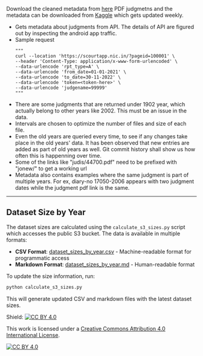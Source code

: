 Download the cleaned metadata from [here](./data/metadata/clean/judgments.csv)
PDF judgmetns and the metadata can be downloaded from [Kaggle](https://www.kaggle.com/datasets/vangap/indian-supreme-court-judgments/data) which gets updated weekly.


* Gets metadata about judgments from API. The details of API are figured out by inspecting the android app traffic.
* Sample request
    ```
    """
    curl --location 'https://scourtapp.nic.in/?pageid=100001' \
    --header 'Content-Type: application/x-www-form-urlencoded' \
    --data-urlencode 'rpt_type=A' \
    --data-urlencode 'from_date=01-01-2021' \
    --data-urlencode 'to_date=30-11-2022' \
    --data-urlencode 'token=<token-here>' \
    --data-urlencode 'judgename=99999'
    """
    ```
* There are some judgments that are returned under 1902 year, which actually belong to other years like 2002. This must be an issue in the data.
* Intervals are chosen to optimize the number of files and size of each file.
* Even the old years are queried every time, to see if any changes take place in the old years' data. It has been observed that new entries are added as part of old years as well. Git commit history shall show us how often this is happenning over time.
* Some of the links like "judis/44700.pdf" need to be prefixed with "jonew/" to get a working url
* Metadata also contains examples where the same judgment is part of multiple years. For ex, diary-no 17050-2006 appears with two judgment dates while the judgment pdf link is the same.

---

## Dataset Size by Year

The dataset sizes are calculated using the `calculate_s3_sizes.py` script which accesses the public S3 bucket. The data is available in multiple formats:

- **CSV Format**: [dataset_sizes_by_year.csv](./dataset_sizes_by_year.csv) - Machine-readable format for programmatic access
- **Markdown Format**: [dataset_sizes_by_year.md](./dataset_sizes_by_year.md) - Human-readable format

To update the size information, run:
```bash
python calculate_s3_sizes.py
```

This will generate updated CSV and markdown files with the latest dataset sizes.

<!-- | Year | Size (GB) |
|------|-----------|
| 1950 | 0.095 |
| 1951 | 0.137 |
| 1952 | 0.138 |
| 1953 | 0.128 |
| 1954 | 0.189 |
| 1955 | 0.349 |
| 1956 | 0.114 |
| 1957 | 0.115 |
| 1958 | 0.183 |
| 1959 | 0.317 |
| 1960 | 0.404 |
| 1961 | 0.434 |
| 1962 | 0.796 |
| 1963 | 0.436 |
| 1964 | 0.737 |
| 1965 | 0.559 |
| 1966 | 0.597 |
| 1967 | 0.377 |
| 1968 | 0.286 |
| 1969 | 0.312 |
| 1970 | 0.287 |
| 1971 | 0.508 |
| 1972 | 0.345 |
| 1973 | 0.495 |
| 1974 | 0.537 |
| 1975 | 0.491 |
| 1976 | 0.450 |
| 1977 | 0.375 |
| 1978 | 0.434 |
| 1979 | 0.395 |
| 1980 | 0.377 |
| 1981 | 0.341 |
| 1982 | 0.357 |
| 1983 | 0.296 |
| 1984 | 0.337 |
| 1985 | 0.571 |
| 1986 | 0.322 |
| 1987 | 0.302 |
| 1988 | 0.531 |
| 1989 | 0.413 |
| 1990 | 0.472 |
| 1991 | 0.525 |
| 1992 | 0.535 |
| 1993 | 0.584 |
| 1994 | 0.675 |
| 1995 | 1.299 |
| 1996 | 2.507 |
| 1997 | 1.371 |
| 1998 | 0.757 |
| 1999 | 0.782 |
| 2000 | 0.646 |
| 2001 | 0.725 |
| 2002 | 0.844 |
| 2003 | 0.894 |
| 2004 | 0.777 |
| 2005 | 0.573 |
| 2006 | 0.797 |
| 2007 | 1.201 |
| 2008 | 1.443 |
| 2009 | 0.639 |
| 2010 | 1.101 |
| 2011 | 1.041 |
| 2012 | 0.841 |
| 2013 | 1.047 |
| 2014 | 0.939 |
| 2015 | 0.857 |
| 2016 | 0.715 |
| 2017 | 0.948 |
| 2018 | 1.006 |
| 2019 | 1.086 |
| 2020 | 1.686 |
| 2021 | 1.894 |
| 2022 | 2.271 |
| 2023 | 2.055 |
| 2024 | 1.734 |
| 2025 | 0.103 |

**Total Size Across All Years: 52.239 GB**

---
 -->

Shield: [![CC BY 4.0][cc-by-shield]][cc-by]

This work is licensed under a
[Creative Commons Attribution 4.0 International License][cc-by].

[![CC BY 4.0][cc-by-image]][cc-by]

[cc-by]: http://creativecommons.org/licenses/by/4.0/
[cc-by-image]: https://i.creativecommons.org/l/by/4.0/88x31.png
[cc-by-shield]: https://img.shields.io/badge/License-CC%20BY%204.0-lightgrey.svg